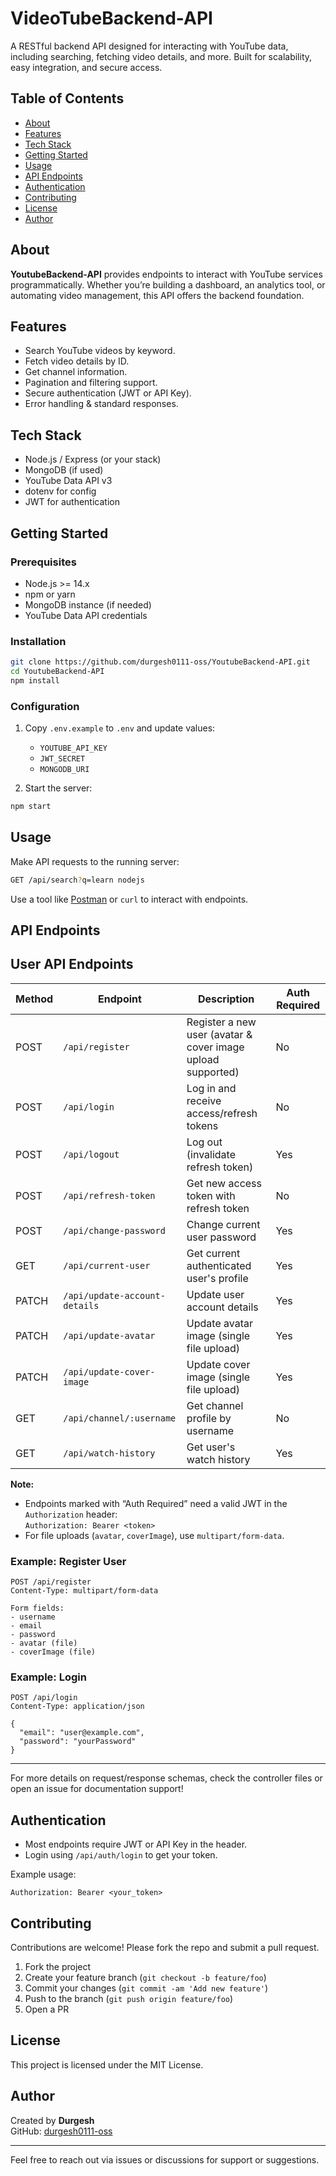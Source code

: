 # VideoTubeBackend-API

A RESTful backend API designed for interacting with YouTube data, including searching, fetching video details, and more. Built for scalability, easy integration, and secure access.

## Table of Contents

- [About](#about)
- [Features](#features)
- [Tech Stack](#tech-stack)
- [Getting Started](#getting-started)
- [Usage](#usage)
- [API Endpoints](#api-endpoints)
- [Authentication](#authentication)
- [Contributing](#contributing)
- [License](#license)
- [Author](#author)

## About

**YoutubeBackend-API** provides endpoints to interact with YouTube services programmatically. Whether you’re building a dashboard, an analytics tool, or automating video management, this API offers the backend foundation.

## Features

- Search YouTube videos by keyword.
- Fetch video details by ID.
- Get channel information.
- Pagination and filtering support.
- Secure authentication (JWT or API Key).
- Error handling & standard responses.

## Tech Stack

- Node.js / Express (or your stack)
- MongoDB (if used)
- YouTube Data API v3
- dotenv for config
- JWT for authentication

## Getting Started

### Prerequisites

- Node.js >= 14.x
- npm or yarn
- MongoDB instance (if needed)
- YouTube Data API credentials

### Installation

```bash
git clone https://github.com/durgesh0111-oss/YoutubeBackend-API.git
cd YoutubeBackend-API
npm install
```

### Configuration

1. Copy `.env.example` to `.env` and update values:
    - `YOUTUBE_API_KEY`
    - `JWT_SECRET`
    - `MONGODB_URI`

2. Start the server:
```bash
npm start
```

## Usage

Make API requests to the running server:

```bash
GET /api/search?q=learn nodejs
```

Use a tool like [Postman](https://www.postman.com/) or `curl` to interact with endpoints.

## API Endpoints

## User API Endpoints

| Method | Endpoint                        | Description                                   | Auth Required |
|--------|----------------------------------|-----------------------------------------------|--------------|
| POST   | `/api/register`                  | Register a new user (avatar & cover image upload supported) | No           |
| POST   | `/api/login`                     | Log in and receive access/refresh tokens      | No           |
| POST   | `/api/logout`                    | Log out (invalidate refresh token)            | Yes          |
| POST   | `/api/refresh-token`             | Get new access token with refresh token       | No           |
| POST   | `/api/change-password`           | Change current user password                  | Yes          |
| GET    | `/api/current-user`              | Get current authenticated user's profile      | Yes          |
| PATCH  | `/api/update-account-details`    | Update user account details                   | Yes          |
| PATCH  | `/api/update-avatar`             | Update avatar image (single file upload)      | Yes          |
| PATCH  | `/api/update-cover-image`        | Update cover image (single file upload)       | Yes          |
| GET    | `/api/channel/:username`         | Get channel profile by username               | No           |
| GET    | `/api/watch-history`             | Get user's watch history                      | Yes          |

**Note:**  
- Endpoints marked with “Auth Required” need a valid JWT in the `Authorization` header:  
  `Authorization: Bearer <token>`
- For file uploads (`avatar`, `coverImage`), use `multipart/form-data`.

### Example: Register User

```http
POST /api/register
Content-Type: multipart/form-data

Form fields:
- username
- email
- password
- avatar (file)
- coverImage (file)
```

### Example: Login

```http
POST /api/login
Content-Type: application/json

{
  "email": "user@example.com",
  "password": "yourPassword"
}
```

---

For more details on request/response schemas, check the controller files or open an issue for documentation support!

## Authentication

- Most endpoints require JWT or API Key in the header.
- Login using `/api/auth/login` to get your token.

Example usage:

```http
Authorization: Bearer <your_token>
```

## Contributing

Contributions are welcome! Please fork the repo and submit a pull request.

1. Fork the project
2. Create your feature branch (`git checkout -b feature/foo`)
3. Commit your changes (`git commit -am 'Add new feature'`)
4. Push to the branch (`git push origin feature/foo`)
5. Open a PR

## License

This project is licensed under the MIT License.

## Author

Created by **Durgesh**  
GitHub: [durgesh0111-oss](https://github.com/durgesh0111-oss)

---

Feel free to reach out via issues or discussions for support or suggestions.
